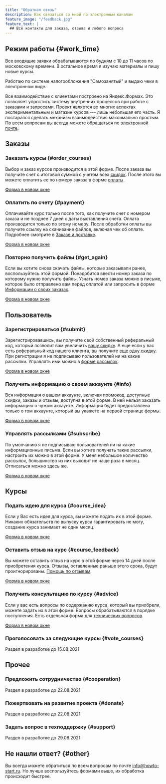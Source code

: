 ```yaml
---
title: "Обратная связь"
description: Как связаться со мной по электронным каналам
feature_image: "/feedback.jpg"
feature_text: |
  ## Все контакты для заказа, отзыва и любого вопроса
---
```


## Режим работы {#work_time}

Все входящие заявки обрабатываются по будням c 10 до 11 часов по
московскому времени.  В остальное время я изучаю материалы и пишу
новые курсы.

Работаю по системе налогообложения "Самозанятый" и выдаю чеки в
электронном виде.

Все взаимодействие с клиентами построено на Яндекс.Формах.  Это
позволяет упростить систему внутренних процессов при работе с заказами
и запросами.  Проект является во многих аспектах экспериментальным и
магазин курсов --- лишь небольшая его часть.  Я постарался сделать
механизм взаимодействия максимально простым.  По всем вопросам вы
всегда можете обращаться по [электронной почте](#other).


## Заказы


### Заказать курсы {#order_courses}

Выбор и заказ курсов производится в этой форме.  После заказа вы
получите счет с итоговой суммой с учетом всех
[скидок](/buy.html#discount).  После этого вы можете оплатить ее по
номеру заказа в форме [оплаты](#payment).

<a href="https://forms.yandex.ru/u/60b39c5b9e15540a20f71f0a/" target="_blank">Форма в новом окне</a>


### Оплатить по счету {#payment}

Оплачивайте курс только после того, как получите счет с номером заказа
и не позднее 7 дней с даты выставления счета.  Оплата производится
только по этому номеру.  После обработки оплаты вы получите ссылку на
скачивание файлов, включая чек об оплате.  Подробнее смотрите в
[Заказе и доставке](/help/buy.html#buy).

<a href="https://forms.yandex.ru/u/60eea193c07d3f0c79e007b7/" target="_blank">Форма в новом окне</a>


### Повторно получить файлы {#get_again}

Если вы хотите снова скачать файлы, которые заказывали ранее,
воспользуйтесь этой формой.  Понадобится ввести номер заказа по
которому нужно получить файлы.  Узнать номер заказа можно в письме,
которое было отправлено вам перед оплатой или запросить в форме
[Информации о своих заказах](#info).

<a href="https://forms.yandex.ru/u/60f47c933282eebd5f4526d6/" target="_blank">Форма в новом окне</a>


## Пользователь


### Зарегистрироваться {#submit}

Зарегистрировавшись, вы получите свой собственный реферальный код,
который позволит вам увеличить [вашу скидку](/help/buy.html#referals).
А еще если у вас есть реферальный код нашего клиента, вы получите [еще
одну скидку](/help/buy.html#referer).  При регистрации я не
подписываю пользователей ни на какие рассылки.  Управлять ими можно в
[форме рассылок](#subscribe).

<a href="https://forms.yandex.ru/u/60fac642794b1751d567b16a/" target="_blank">Форма в новом окне</a>


### Получить информацию о своем аккаунте {#info}

Вся информация о вашем аккаунте, включая промокод, доступные скидки,
заказы и отзывы, доступна в этой форме.  В ней нельзя заказать
информацию о чужом аккаунте.  Информация будет предоставлена только о
том аккаунте, который вы укажете на первой странице формы.

<a href="https://forms.yandex.ru/u/60fd8b93cda4b6c989483398/" target="_blank">Форма в новом окне</a>


### Управлять рассылками {#subscribe}

По умолчанию я не подписываю пользователей ни на какие информационные
письма.  Если вы хотите получать такие рассылки, настроить их можно в
этой форме.  У меня небольшое количество рассылок, большинство из них
выходит не чаще раза в месяц.  Отписаться можно здесь же.

<a href="https://forms.yandex.ru/u/61041da2a4fa657d860213b5/" target="_blank">Форма в новом окне</a>


## Курсы


### Подать идею для курса {#course_idea}

Если у Вас есть идея для курса, вы можете подать их в этой форме.
Никаких обязательств по выпуску курса гарантировать не могу, создание
курса занимает не один месяц.

<a href="https://forms.yandex.ru/u/6106a20c93663ae0903da1cd/" target="_blank">Форма в новом окне</a>


### Оставить отзыв на курс {#course_feedback}

Вы можете оставить отзыв на курс в этой форме через 14 дней после
приобретения курса.  Отзывы, оставленные раньше этого срока, будут
проигнорированы.  [Помощь по
отзывам](https://howto-start.ru/help/review.html).

<a href="https://forms.yandex.ru/u/610bf83304eb63f18faa47cc/" target="_blank">Форма в новом окне</a>


### Получить консультацию по курсу {#advice}

Если у вас есть вопросы по содержанию курса, который вы приобрели,
можете задать их в этой форме.  Вопросы обрабатываются в порядке
поступления.  Есть отдельная форма для [технических
вопросов](#support).

<a href="https://forms.yandex.ru/u/61151ec6c011e025419234b2/" target="_blank">Форма в новом окне</a>


### Проголосовать за следующие курсы {#vote_courses}

Раздел в разработке до 15.08.2021


## Прочее


### Предложить сотрудничество {#cooperation}

Раздел в разработке до 22.08.2021


### Пожертвовать на развитие проекта {#donate}

Раздел в разработке до 22.08.2021


### Задать вопрос в техподдержку {#support}

Раздел в разработке до 29.08.2021


## Не нашли ответ? {#other}

Вы всегда можете обратиться по всем вопросам по почте
[info@howto-start.ru](mailto:info@howto-start.ru).  Но лучше
воспользуйтесь формами выше, их обработка происходит быстрее.
